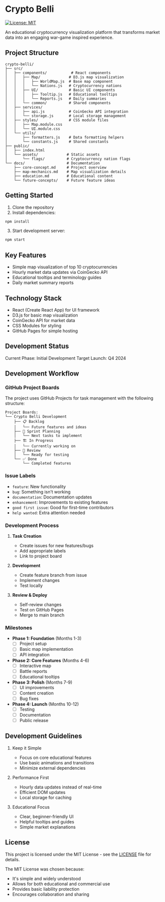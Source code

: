# Crypto Belli

[![License: MIT](https://img.shields.io/badge/License-MIT-yellow.svg)](https://opensource.org/licenses/MIT)

An educational cryptocurrency visualization platform that transforms market data into an engaging war-game inspired experience.

## Project Structure

```
crypto-belli/
├── src/
│   ├── components/           # React components
│   │   ├── Map/             # D3.js map visualization
│   │   │   ├── WorldMap.js  # Base map component
│   │   │   └── Nations.js   # Cryptocurrency nations
│   │   ├── UI/              # Basic UI components
│   │   │   ├── Tooltip.js   # Educational tooltips
│   │   │   └── Reports.js   # Daily summaries
│   │   └── common/          # Shared components
│   ├── services/
│   │   ├── api.js           # CoinGecko API integration
│   │   └── storage.js       # Local storage management
│   ├── styles/              # CSS module files
│   │   ├── Map.module.css
│   │   └── UI.module.css
│   └── utils/
│       ├── formatters.js    # Data formatting helpers
│       └── constants.js     # Shared constants
├── public/
│   ├── index.html
│   └── assets/             # Static assets
│       └── flags/          # Cryptocurrency nation flags
└── docs/                   # Documentation
    ├── core-concept.md     # Project overview
    ├── map-mechanics.md    # Map visualization details
    ├── education.md        # Educational content
    └── future-concepts/    # Future feature ideas
```

## Getting Started

1. Clone the repository
2. Install dependencies:
```bash
npm install
```

3. Start development server:
```bash
npm start
```

## Key Features

- Simple map visualization of top 10 cryptocurrencies
- Hourly market data updates via CoinGecko API
- Educational tooltips and terminology guides
- Daily market summary reports

## Technology Stack

- React (Create React App) for UI framework
- D3.js for basic map visualization
- CoinGecko API for market data
- CSS Modules for styling
- GitHub Pages for simple hosting

## Development Status

Current Phase: Initial Development
Target Launch: Q4 2024

## Development Workflow

### GitHub Project Boards

The project uses GitHub Projects for task management with the following structure:

```
Project Boards:
└── Crypto Belli Development
    ├── 📋 Backlog
    │   └── Future features and ideas
    ├── 🎯 Sprint Planning
    │   └── Next tasks to implement
    ├── 🏗️ In Progress
    │   └── Currently working on
    ├── 👀 Review
    │   └── Ready for testing
    └── ✅ Done
        └── Completed features
```

### Issue Labels

- `feature`: New functionality
- `bug`: Something isn't working
- `documentation`: Documentation updates
- `enhancement`: Improvements to existing features
- `good first issue`: Good for first-time contributors
- `help wanted`: Extra attention needed

### Development Process

1. **Task Creation**
   - Create issues for new features/bugs
   - Add appropriate labels
   - Link to project board

2. **Development**
   - Create feature branch from issue
   - Implement changes
   - Test locally

3. **Review & Deploy**
   - Self-review changes
   - Test on GitHub Pages
   - Merge to main branch

### Milestones

- **Phase 1: Foundation** (Months 1-3)
  - [ ] Project setup
  - [ ] Basic map implementation
  - [ ] API integration

- **Phase 2: Core Features** (Months 4-6)
  - [ ] Interactive map
  - [ ] Battle reports
  - [ ] Educational tooltips

- **Phase 3: Polish** (Months 7-9)
  - [ ] UI improvements
  - [ ] Content creation
  - [ ] Bug fixes

- **Phase 4: Launch** (Months 10-12)
  - [ ] Testing
  - [ ] Documentation
  - [ ] Public release

## Development Guidelines

1. Keep it Simple
   - Focus on core educational features
   - Use basic animations and transitions
   - Minimize external dependencies

2. Performance First
   - Hourly data updates instead of real-time
   - Efficient DOM updates
   - Local storage for caching

3. Educational Focus
   - Clear, beginner-friendly UI
   - Helpful tooltips and guides
   - Simple market explanations

## License

This project is licensed under the MIT License - see the [LICENSE](LICENSE) file for details.

The MIT License was chosen because:
- It's simple and widely understood
- Allows for both educational and commercial use
- Provides basic liability protection
- Encourages collaboration and sharing
